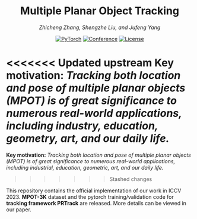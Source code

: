 <div align="center">

# **Multiple Planar Object Tracking**


<i>Zhicheng Zhang, Shengzhe Liu, and Jufeng Yang</i>

<a href=" "><img alt="PyTorch" src="https://img.shields.io/badge/PyTorch-ee4c2c?logo=pytorch&logoColor=white"></a>
[![Conference](https://img.shields.io/badge/ICCV-2023-orange)](https://iccv2023.thecvf.com/)
[![License](https://img.shields.io/badge/license-Apache%202-blue)](./LICENSE)
</div>

<<<<<<< Updated upstream
**Key motivation:** *Tracking both location and pose of multiple planar objects (MPOT) is of great significance to numerous real-world applications, including industry, education, geometry, art, and our daily life.*
=======


**Key motivation:** *Tracking both location and pose of multiple planar objects (MPOT) is of great significance to numerous real-world applications, including industrial, education, geometric, art, and our daily life.*
>>>>>>> Stashed changes

This repository contains the official implementation of our work in ICCV 2023. **MPOT-3K** dataset and the pytorch training/validation code for **tracking framework PRTrack** are released. More details can be viewed in our paper.

